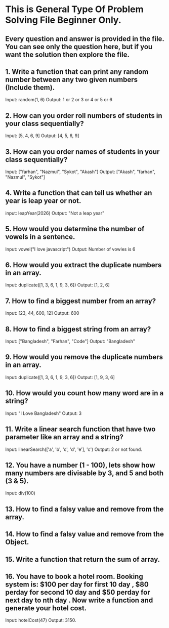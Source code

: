 # This is General Type Of Problem Solving File Beginner Only.

## Every question and answer is provided in the file. You can see only the question here, but if you want the solution then explore the file.

## 1. Write a function that can print any random number between any two given numbers (Include them).

Input: random(1, 6)
Output: 1 or 2 or 3 or 4 or 5 or 6

## 2. How can you order roll numbers of students in your class sequentially?

Input: [5, 4, 6, 9] Output: [4, 5, 6, 9]

## 3. How can you order names of students in your class sequentially?

Input: ["farhan", "Nazmul", "Sykot", "Akash"] Output: ["Akash", "farhan", "Nazmul", "Sykot"]

## 4. Write a function that can tell us whether an year is leap year or not.

input: leapYear(2026) Output: "Not a leap year"

## 5. How would you determine the number of vowels in a sentence.

Input: vowel("I love javascript") Output: Number of vowles is 6

## 6. How would you extract the duplicate numbers in an array.

Input: duplicate([1, 3, 6, 1, 9, 3, 6]) Output: [1, 2, 6]

## 7. How to find a biggest number from an array?

Input: [23, 44, 600, 12] Output: 600

## 8. How to find a biggest string from an array?

Input: ["Bangladesh", "Farhan", "Code"] Output: "Bangladesh"

## 9. How would you remove the duplicate numbers in an array.

Input: duplicate([1, 3, 6, 1, 9, 3, 6]) Output: [1, 9, 3, 6]

## 10. How would you count how many word are in a string?

Input: "I Love Bangladesh" Output: 3

## 11. Write a linear search function that have two parameter like an array and a string?

Input: linearSearch(['a', 'b', 'c', 'd', 'e'], 'c') Output: 2 or not found.

## 12. You have a number (1 - 100), lets show how many numbers are divisable by 3, and 5 and both (3 & 5).

Input: div(100)

## 13. How to find a falsy value and remove from the array.

## 14. How to find a falsy value and remove from the Object.

## 15. Write a function that return the sum of array.

## 16. You have to book a hotel room. Booking system is: $100 per day for first 10 day , $80 perday for second 10 day and $50 perday for next day to nth day . Now write a function and generate your hotel cost.

Input: hotelCost(47) Output: 3150.
